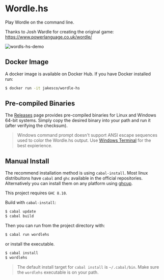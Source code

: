 # Wordle.hs
Play Wordle on the command line.

Thanks to Josh Wardle for creating the original game: https://www.powerlanguage.co.uk/wordle/

![wordls-hs-demo](https://user-images.githubusercontent.com/43647018/153726753-999e3c5a-b22e-4f38-881e-ba7a1461d2c0.gif)

## Docker Image

A docker image is available on Docker Hub. If you have Docker installed run:
```bash
$ docker run -it jakesco/wordle-hs
```

## Pre-compiled Binaries

The [Releases](https://github.com/jakesco/wordle-hs/releases) page provides pre-compiled binaries for Linux and Windows 64-bit systems. Simply copy the desired binary into your path and run it (after verifying the checksum).

> Windows command prompt doesn't support ANSI escape sequences used to color the Wordle.hs output. Use
> [Windows Terminal](https://github.com/microsoft/terminal) for the best expierience.

## Manual Install

The recommend installation method is using `cabal-install`. Most linux distribuitons have `cabal` and `ghc` available in the official repositories. Alternatively you can install them on any platform using [ghcup](https://www.haskell.org/ghcup/).

This project requires `GHC 8.10`.

Build with `cabal-install`:
```bash
$ cabal update
$ cabal build
```

Then you can run from the project directory with:
```bash
$ cabal run wordlehs
```

or install the executable.
```bash
$ cabal install
$ wordlehs
```

> The default install target for `cabal install` is `~/.cabal/bin`. Make sure the `wordlehs` executable is on your path.

